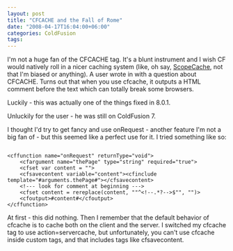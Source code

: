 ```yaml
---
layout: post
title: "CFCACHE and the Fall of Rome"
date: "2008-04-17T16:04:00+06:00"
categories: ColdFusion 
tags: 
---
```


I'm not a huge fan of the CFCACHE tag. It's a blunt instrument and I wish CF would natively roll in a nicer caching system (like, oh say, <a href="http://scopecache.riaforge.org">ScopeCache</a>, not that I'm biased or anything). A user wrote in with a question about CFCACHE. Turns out that when you use cfcache, it outputs a HTML comment before the text which can totally break some browsers.

Luckily - this was actually one of the things fixed in 8.0.1. 

Unluckily for the user - he was still on ColdFusion 7.

I thought I'd try to get fancy and use onRequest - another feature I'm not a big fan of - but this seemed like a perfect use for it. I tried something like so:

<code>
&lt;cffunction name="onRequest" returnType="void"&gt;
	&lt;cfargument name="thePage" type="string" required="true"&gt;
	&lt;cfset var content = ""&gt;
	&lt;cfsavecontent variable="content"&gt;&lt;cfinclude template="#arguments.thePage#"&gt;&lt;/cfsavecontent&gt;
	&lt;!--- look for comment at beginning ---&gt;
	&lt;cfset content = rereplace(content, ""^&lt;!--.*?--&gt;$"", "")&gt;
	&lt;cfoutput&gt;#content#&lt;/cfoutput&gt;
&lt;/cffunction&gt;
</code>

At first - this did nothing. Then I remember that the default behavior of cfcache is to cache both on the client and the server. I switched my cfcache tag to use action=servercache, but unfortunately, you can't use cfcache inside custom tags, and that includes tags like cfsavecontent.